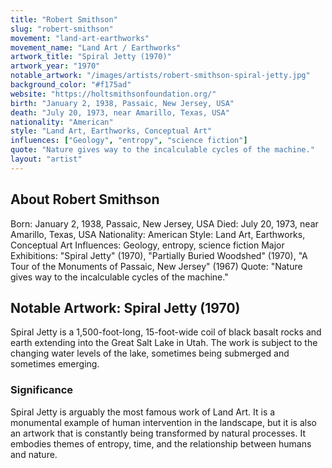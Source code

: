 ```yaml
---
title: "Robert Smithson"
slug: "robert-smithson"
movement: "land-art-earthworks"
movement_name: "Land Art / Earthworks"
artwork_title: "Spiral Jetty (1970)"
artwork_year: "1970"
notable_artwork: "/images/artists/robert-smithson-spiral-jetty.jpg"
background_color: "#f175ad"
website: "https://holtsmithsonfoundation.org/"
birth: "January 2, 1938, Passaic, New Jersey, USA"
death: "July 20, 1973, near Amarillo, Texas, USA"
nationality: "American"
style: "Land Art, Earthworks, Conceptual Art"
influences: ["Geology", "entropy", "science fiction"]
quote: "Nature gives way to the incalculable cycles of the machine."
layout: "artist"
---
```


## About Robert Smithson

Born: January 2, 1938, Passaic, New Jersey, USA Died: July 20, 1973, near Amarillo, Texas, USA Nationality: American Style: Land Art, Earthworks, Conceptual Art Influences: Geology, entropy, science fiction Major Exhibitions: "Spiral Jetty" (1970), "Partially Buried Woodshed" (1970), "A Tour of the Monuments of Passaic, New Jersey" (1967) Quote: "Nature gives way to the incalculable cycles of the machine."

## Notable Artwork: Spiral Jetty (1970)

Spiral Jetty is a 1,500-foot-long, 15-foot-wide coil of black basalt rocks and earth extending into the Great Salt Lake in Utah. The work is subject to the changing water levels of the lake, sometimes being submerged and sometimes emerging.

### Significance

Spiral Jetty is arguably the most famous work of Land Art. It is a monumental example of human intervention in the landscape, but it is also an artwork that is constantly being transformed by natural processes. It embodies themes of entropy, time, and the relationship between humans and nature.

